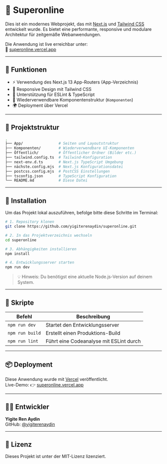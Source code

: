 # 📡 Superonline

Dies ist ein modernes Webprojekt, das mit [Next.js](https://nextjs.org/) und [Tailwind CSS](https://tailwindcss.com/) entwickelt wurde. Es bietet eine performante, responsive und modulare Architektur für zeitgemäße Webanwendungen.

Die Anwendung ist live erreichbar unter:  
🔗 [superonline.vercel.app](https://superonline.vercel.app)

---

## 🚀 Funktionen

- ⚡️ Verwendung des Next.js 13 App-Routers (App-Verzeichnis)
- 🎨 Responsive Design mit Tailwind CSS
- 🔧 Unterstützung für ESLint & TypeScript
- 🧩 Wiederverwendbare Komponentenstruktur (`Komponenten`)
- 🌍 Deployment über Vercel

---

## 📁 Projektstruktur

```bash
.
├── App/                # Seiten und Layoutstruktur
├── Komponenten/        # Wiederverwendbare UI-Komponenten
├── Öffentlich/         # Öffentlicher Ordner (Bilder etc.)
├── tailwind.config.ts  # Tailwind-Konfiguration
├── next-env.d.ts       # Next.js TypeScript Umgebung
├── nächste.config.mjs  # Next.js Konfigurationsdatei
├── postcss.config.mjs  # PostCSS Einstellungen
├── tsconfig.json       # TypeScript Konfiguration
└── README.md           # Diese Datei
```

---

## 🔧 Installation

Um das Projekt lokal auszuführen, befolge bitte diese Schritte im Terminal:

```bash
# 1. Repository klonen
git clone https://github.com/yigiterenaydin/superonline.git

# 2. In das Projektverzeichnis wechseln
cd superonline

# 3. Abhängigkeiten installieren
npm install

# 4. Entwicklungsserver starten
npm run dev
```

> 💡 Hinweis: Du benötigst eine aktuelle Node.js-Version auf deinem System.

---

## 🧪 Skripte

| Befehl           | Beschreibung                            |
|------------------|------------------------------------------|
| `npm run dev`    | Startet den Entwicklungsserver           |
| `npm run build`  | Erstellt einen Produktions-Build         |
| `npm run lint`   | Führt eine Codeanalyse mit ESLint durch  |

---

## 📦 Deployment

Diese Anwendung wurde mit [Vercel](https://vercel.com/) veröffentlicht.  
Live-Demo: 👉 [superonline.vercel.app](https://superonline.vercel.app)

---

## 👨‍💻 Entwickler

**Yigite Ren Aydin**  
GitHub: [@yigiterenaydin](https://github.com/yigiterenaydin)

---

## 📄 Lizenz

Dieses Projekt ist unter der MIT-Lizenz lizenziert.
